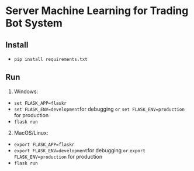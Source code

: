 # Server Machine Learning for Trading Bot System
## Install
- ```pip install requirements.txt```
## Run
1. Windows:
- ```set FLASK_APP=flaskr```
- ```set FLASK_ENV=development```for debugging `or` ```set FLASK_ENV=production``` for production
- ```flask run```
2. MacOS/Linux:
- ```export FLASK_APP=flaskr```
- ```export FLASK_ENV=development```for debugging `or` ```export FLASK_ENV=production``` for production
- ```flask run```